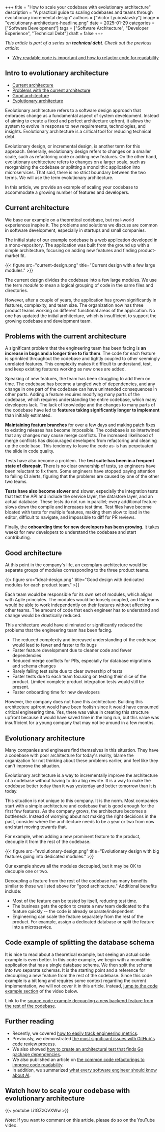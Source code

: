 +++
title = "How to scale your codebase with evolutionary architecture"
description = "A practical guide to scaling codebases and teams through evolutionary incremental design"
authors = ["Victor Lyuboslavsky"]
image = "evolutionary-architecture-headline.png"
date = 2025-01-29
categories = ["Software Development"]
tags = ["Software Architecture", "Developer Experience", "Technical Debt"]
draft = false
+++

_This article is part of a series on **technical debt**. Check out the previous article:_

- [Why readable code is important and how to refactor code for readability](../readable-code/)

## Intro to evolutionary architecture

- [Current architecture](#current-architecture)
- [Problems with the current architecture](#problems-with-the-current-architecture)
- [Good architecture](#good-architecture)
- [Evolutionary architecture](#evolutionary-architecture)

Evolutionary architecture refers to a software design approach that embraces change as a fundamental aspect of system
development. Instead of aiming to create a fixed and perfect architecture upfront, it allows the system to evolve in
response to new requirements, technologies, and insights. Evolutionary architecture is a critical tool for reducing
technical debt.

Evolutionary design, or incremental design, is another term for this approach. Generally, evolutionary design refers to
changes on a smaller scale, such as refactoring code or adding new features. On the other hand, evolutionary
architecture refers to changes on a larger scale, such as reorganizing the codebase or splitting a monolithic
application into microservices. That said, there is no strict boundary between the two terms. We will use the term
evolutionary architecture.

In this article, we provide an example of scaling your codebase to accommodate a growing number of features and
developers.

## Current architecture

We base our example on a theoretical codebase, but real-world experiences inspire it. The problems and solutions we
discuss are common in software development, especially in startups and small companies.

The initial state of our example codebase is a web application developed in a mono-repository. The application was built
from the ground up with a simple architecture, focusing on adding new features and finding product-market fit.

{{< figure src="current-design.png" title="Current design with a few large modules." >}}

The current design divides the codebase into a few large modules. We use the term _module_ to mean a logical grouping of
code in the same files and directories.

However, after a couple of years, the application has grown significantly in features, complexity, and team size. The
organization now has three product teams working on different functional areas of the application. No one has updated
the initial architecture, which is insufficient to support the growing codebase and development team.

## Problems with the current architecture

A significant problem that the engineering team has been facing is **an increase in bugs and a longer time to fix
them**. The code for each feature is sprinkled throughout the codebase and tightly coupled to other seemingly unrelated
features. This complexity makes it difficult to understand, test, and keep existing features working as new ones are
added.

Speaking of new features, the team has been struggling to add them on time. The codebase has become a tangled web of
dependencies, and any change in one part of the codebase can have unintended consequences in other parts. Adding a
feature requires modifying many parts of the codebase, which requires understanding the entire codebase, which many
developers lack. The lack of knowledge and the changes to many parts of the codebase have led to **features taking
significantly longer to implement** than initially estimated.

**Maintaining feature branches** for over a few days and making patch fixes to existing releases has become impossible.
The codebase is so intertwined that any changes may cause merge conflicts. The increased likelihood of merge conflicts
has discouraged developers from refactoring and cleaning up the code base. This tendency to leave the code as-is has
perpetuated the slide in code quality.

Tests have also become a problem. The **test suite has been in a frequent state of disrepair**. There is no clear
ownership of tests, so engineers have been reluctant to fix them. Some engineers have stopped paying attention to
failing CI alerts, figuring that the problems are caused by one of the other two teams.

**Tests have also become slower** and slower, especially the integration tests that test the API and include the service
layer, the datastore layer, and an actual database. These tests do not run in parallel; every additional feature slows
down the compile and increases test time. Test files have become bloated with tests for multiple features, making them
slow to load in the editor, difficult to navigate, and impossible to diff for PR reviews.

Finally, the **onboarding time for new developers has been growing**. It takes weeks for new developers to understand
the codebase and start contributing.

## Good architecture

At this point in the company's life, an exemplary architecture would be separate groups of modules corresponding to the
three product teams.

{{< figure src="ideal-design.png" title="Good design with dedicated modules for each product team." >}}

Each team would be responsible for its own set of modules, which aligns with Agile principles. The modules would be
loosely coupled, and the teams would be able to work independently on their features without affecting other teams. The
amount of code that each engineer has to understand and change would be drastically reduced.

This architecture would have eliminated or significantly reduced the problems that the engineering team has been facing.

- The reduced complexity and increased understanding of the codebase would lead to fewer and faster to fix bugs
- Faster feature development due to cleaner code and fewer dependencies
- Reduced merge conflicts for PRs, especially for database migrations and schema changes
- Rarely failing test suite due to clear ownership of tests
- Faster tests due to each team focusing on testing their slice of the product. Limited complete product integration
  tests would still be present.
- Faster onboarding time for new developers

However, the company does not have this architecture. Building this architecture upfront would have been foolish since
it would have consumed critical engineering time. Yes, there was value in creating this structure upfront because it
would have saved time in the long run, but this value was insufficient for a young company that may not be around in a
few months.

## Evolutionary architecture

Many companies and engineers find themselves in this situation. They have a codebase with poor architecture for today's
reality, blame the organization for not thinking about these problems earlier, and feel like they can't improve the
situation.

Evolutionary architecture is a way to incrementally improve the architecture of a codebase without having to do a big
rewrite. It is a way to make the codebase better today than it was yesterday and better tomorrow than it is today.

This situation is not unique to this company. It is the norm. Most companies start with a simple architecture and
codebase that is good enough for the first few features. As the company grows, the architecture becomes a bottleneck.
Instead of worrying about not making the right decisions in the past, consider where the architecture needs to be a year
or two from now and start moving towards that.

For example, when adding a new prominent feature to the product, decouple it from the rest of the codebase.

{{< figure src="evolutionary-design.png" title="Evolutionary design with big features going into dedicated modules." >}}

Our example shows all the modules decoupled, but it may be OK to decouple one or two.

Decoupling a feature from the rest of the codebase has many benefits similar to those we listed above for "good
architecture." Additional benefits include:

- Most of the feature can be tested by itself, reducing test time.
- The business gets the option to create a new team dedicated to the feature quickly -- the code is already
  separate/independent
- Engineering can scale the feature separately from the rest of the product. For example, assign a dedicated database or
  split the feature into a microservice.

## Code example of splitting the database schema

It is nice to read about a theoretical example, but seeing an actual code example is even better. In this code example,
we begin with a monolithic application that has a single database schema. We then split the schema into two separate
schemas. It is the starting point and a reference for decoupling a new feature from the rest of the codebase. Since this
code example is a bit long and requires some context regarding the current implementation, we will not cover it in this
article. Instead, [jump to the code example section](https://www.youtube.com/watch?v=Li1GZzQVXWw&t=1070s) of the video
below.

Link to the
[source code example decoupling a new backend feature from the rest of the codebase](https://github.com/fleetdm/fleet/compare/main...victor/feature-set-up).

## Further reading

- Recently, we covered [how to easily track engineering metrics](../track-engineering-metrics/).
- Previously, we demonstrated
  [the most significant issues with GitHub's code review process](../github-code-review-issues/).
- We also showed [how to create an architectural test that finds Go package dependencies](../go-package-dependencies/).
- We also published an article on [the common code refactorings to improve code readability](../common-refactorings/).
- In addition, we summarized [what every software engineer should know about AI](../ai-for-software-developers/).

## Watch how to scale your codebase with evolutionary architecture

{{< youtube Li1GZzQVXWw >}}

_Note:_ If you want to comment on this article, please do so on the YouTube video.
